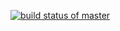 [![build status of master](https://travis-ci.org/NAruneshwar/Testing.svg?branch=master)](https://travis-ci.org/NAruneshwar/Testing)
